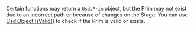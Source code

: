 Certain functions may return a `Usd.Prim` object, but the Prim may not exist due to an incorrect path or because of changes on the Stage. You can use [Usd.Object.IsValid()](https://openusd.org/release/api/class_usd_object.html#ac532c4b500b1a85ea22217f2c65a70ed) to check if the Prim is valid or exists.

